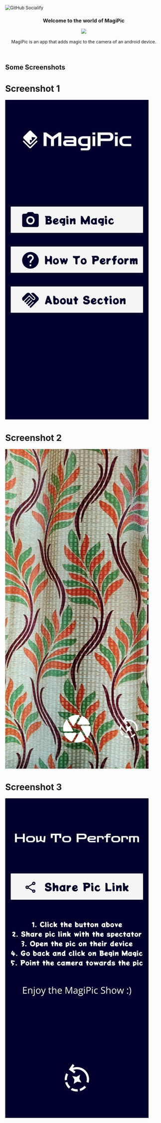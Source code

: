 ![GitHub Socialify](https://socialify.git.ci/AbhishekRana21/MagiPic/image?description=1&pattern=Formal%20Invitation&theme=Dark)

<div align="center">
<h3>Welcome to the world of MagiPic</h3>
</div>

<p align="center">
<img width="30%" src="https://github.com/AbhishekRana21/MagiPic/blob/master/Screenshots/Screenshot1.jpg)"/>
</p>
<p align="center">MagiPic is an app that adds magic to the camera of an android device.</p>

<br>

## Some Screenshots

# Screenshot 1
![picture](https://github.com/AbhishekRana21/MagiPic/blob/master/Screenshots/Screenshot2.jpg)
<br>

# Screenshot 2
![picture](https://github.com/AbhishekRana21/MagiPic/blob/master/Screenshots/Screenshot3.jpg)
<br>

# Screenshot 3
![picture](https://github.com/AbhishekRana21/MagiPic/blob/master/Screenshots/Screenshot4.jpg)
<br>
